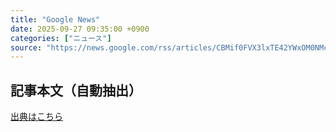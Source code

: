 ```yaml
---
title: "Google News"
date: 2025-09-27 09:35:00 +0900
categories: ["ニュース"]
source: "https://news.google.com/rss/articles/CBMif0FVX3lxTE42YWxOM0NMcE5PUDdpUVFvRjhGRFRIa2ZmSm13UURvMXAyQkcyVXZVRC0ySE9IcDVtSC1oaFBLQ0ZYQWZiaWtjVExxZGFRdF93bmh2cUNveXBZdFNEY3cyLWM4RTNGbm5fcUx5UnNkMm9VZWRHbElrcjI0V1VDYUE?oc=5"
---
```


## 記事本文（自動抽出）
<body class="y0K44d EA71Tc" id="readabilityBody"></body>

[出典はこちら](https://news.google.com/rss/articles/CBMif0FVX3lxTE42YWxOM0NMcE5PUDdpUVFvRjhGRFRIa2ZmSm13UURvMXAyQkcyVXZVRC0ySE9IcDVtSC1oaFBLQ0ZYQWZiaWtjVExxZGFRdF93bmh2cUNveXBZdFNEY3cyLWM4RTNGbm5fcUx5UnNkMm9VZWRHbElrcjI0V1VDYUE?oc=5)
